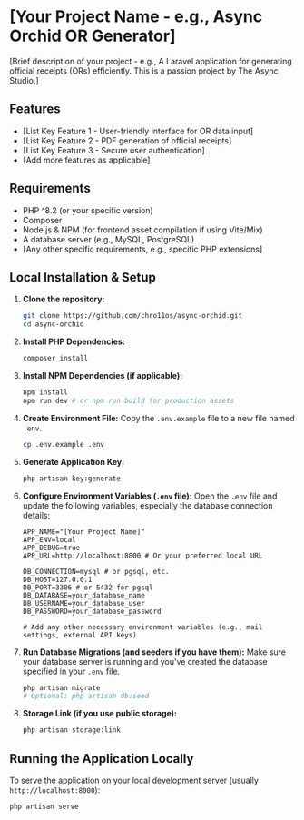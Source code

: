 # [Your Project Name - e.g., Async Orchid OR Generator]

[Brief description of your project - e.g., A Laravel application for generating official receipts (ORs) efficiently. This is a passion project by The Async Studio.]

## Features

* [List Key Feature 1 - User-friendly interface for OR data input]
* [List Key Feature 2 - PDF generation of official receipts]
* [List Key Feature 3 - Secure user authentication]
* [Add more features as applicable]

## Requirements

* PHP ^8.2 (or your specific version)
* Composer
* Node.js & NPM (for frontend asset compilation if using Vite/Mix)
* A database server (e.g., MySQL, PostgreSQL)
* [Any other specific requirements, e.g., specific PHP extensions]

## Local Installation & Setup

1.  **Clone the repository:**
    ```bash
    git clone https://github.com/chro11os/async-orchid.git
    cd async-orchid
    ```

2.  **Install PHP Dependencies:**
    ```bash
    composer install
    ```

3.  **Install NPM Dependencies (if applicable):**
    ```bash
    npm install
    npm run dev # or npm run build for production assets
    ```

4.  **Create Environment File:**
    Copy the `.env.example` file to a new file named `.env`.
    ```bash
    cp .env.example .env
    ```

5.  **Generate Application Key:**
    ```bash
    php artisan key:generate
    ```

6.  **Configure Environment Variables (`.env` file):**
    Open the `.env` file and update the following variables, especially the database connection details:
    ```dotenv
    APP_NAME="[Your Project Name]"
    APP_ENV=local
    APP_DEBUG=true
    APP_URL=http://localhost:8000 # Or your preferred local URL

    DB_CONNECTION=mysql # or pgsql, etc.
    DB_HOST=127.0.0.1
    DB_PORT=3306 # or 5432 for pgsql
    DB_DATABASE=your_database_name
    DB_USERNAME=your_database_user
    DB_PASSWORD=your_database_password

    # Add any other necessary environment variables (e.g., mail settings, external API keys)
    ```

7.  **Run Database Migrations (and seeders if you have them):**
    Make sure your database server is running and you've created the database specified in your `.env` file.
    ```bash
    php artisan migrate
    # Optional: php artisan db:seed
    ```

8.  **Storage Link (if you use public storage):**
    ```bash
    php artisan storage:link
    ```

## Running the Application Locally

To serve the application on your local development server (usually `http://localhost:8000`):

```bash
php artisan serve
